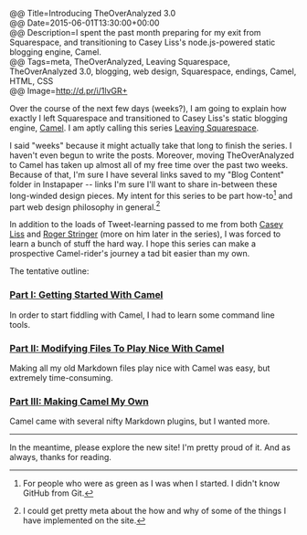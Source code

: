 @@ Title=Introducing TheOverAnalyzed 3.0  
@@ Date=2015-06-01T13:30:00+00:00  
@@ Description=I spent the past month preparing for my exit from Squarespace, and transitioning to Casey Liss's node.js-powered static blogging engine, Camel.  
@@ Tags=meta, TheOverAnalyzed, Leaving Squarespace, TheOverAnalyzed 3.0, blogging, web design, Squarespace, endings, Camel, HTML, CSS  
@@ Image=http://d.pr/i/1lvGR+  

Over the course of the next few days (weeks?), I am going to explain how exactly I left Squarespace and transitioned to Casey Liss's static blogging engine, [Camel][github]. I am aptly calling this series [Leaving Squarespace][tag].

I said "weeks" because it might actually take that long to finish the series. I haven't even begun to write the posts. Moreover, moving TheOverAnalyzed to Camel has taken up almost all of my free time over the past two weeks. Because of that, I'm sure I have several links saved to my "Blog Content" folder in Instapaper -- links I'm sure I'll want to share in-between these long-winded design pieces. My intent for this series to be part how-to[^for] and part web design philosophy in general.[^ph]

In addition to the loads of Tweet-learning passed to me from both [Casey Liss][twitter] and [Roger Stringer][twitter 2] (more on him later in the series), I was forced to learn a bunch of stuff the hard way. I hope this series can make a prospective Camel-rider's journey a tad bit easier than my own.

The tentative outline:

### [Part I: Getting Started With Camel](http://www.theoveranalyzed.net/2015/6/17/leaving-squarespace-part-I-getting-started-with-camel)

In order to start fiddling with Camel, I had to learn some command line tools.

### [Part II: Modifying Files To Play Nice With Camel](http://www.theoveranalyzed.net/2015/6/26/leaving-squarespace-part-ii-modifying-files-to-play-nice-with-camel)

Making all my old Markdown files play nice with Camel was easy, but extremely time-consuming.

### [Part III: Making Camel My Own](http://www.theoveranalyzed.net/2015/7/6/leaving-squarespace-part-iii-making-camel-my-own)

Camel came with several nifty Markdown plugins, but I wanted more. 

<hr class="small"/>

In the meantime, please explore the new site! I'm pretty proud of it. And as always, thanks for reading.

[^for]:  For people who were as green as I was when I started. I didn't know GitHub from Git.
[^ph]: I could get pretty meta about the how and why of some of the things I have implemented on the site. 

[github]: https://github.com/cliss/camel
[tag]: http://www.theoveranalyzed.net/tags/Leaving%20Squarespace
[twitter]: https://twitter.com/caseyliss/status/603267259855982592
[twitter 2]: https://twitter.com/freekrai/status/600328265576763392